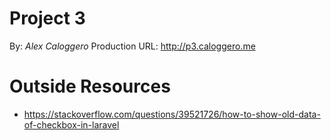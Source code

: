 # Project 3
By: *Alex Caloggero*
Production URL: <http://p3.caloggero.me>

# Outside Resources

* https://stackoverflow.com/questions/39521726/how-to-show-old-data-of-checkbox-in-laravel
